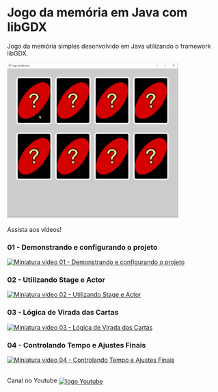 # Jogo da memória em Java com libGDX
Jogo da memória simples desenvolvido em Java utilizando o framework libGDX.

<img width="400px" src="JogoDaMemoria/assets/jogoDaMemoria.gif">
<br/><br/>
Assista aos vídeos!

### 01 - Demonstrando e configurando o projeto
<a href="https://youtu.be/66rOMeNyy4I"><img width="250px" src="https://img.youtube.com/vi/66rOMeNyy4I/0.jpg" alt="Miniatura vídeo 01 - Demonstrando e configurando o projeto"></a>

### 02 - Utilizando Stage e Actor
<a href="https://youtu.be/HJT5uAlRKGA"><img width="250px" src="https://img.youtube.com/vi/HJT5uAlRKGA/0.jpg" alt="Miniatura vídeo 02 - Utilizando Stage e Actor"></a>

### 03 - Lógica de Virada das Cartas
<a href="https://youtu.be/4MOsGX-6oqw"><img width="250px" src="https://img.youtube.com/vi/4MOsGX-6oqw/0.jpg" alt="Miniatura vídeo 03 - Lógica de Virada das Cartas"></a>

### 04 - Controlando Tempo e Ajustes Finais
<a href="https://youtu.be/2t1mzRTklP8"><img width="250px" src="https://img.youtube.com/vi/2t1mzRTklP8/0.jpg" alt="Miniatura vídeo 04 - Controlando Tempo e Ajustes Finais"></a>

<br/>
Canal no Youtube 
<a href="https://www.youtube.com/@wellinson" target="_blank"><img align="center" alt="logo Youtube" src="https://img.shields.io/badge/YouTube-FF0000?style=for-the-badge&logo=youtube&logoColor=white"></a>
